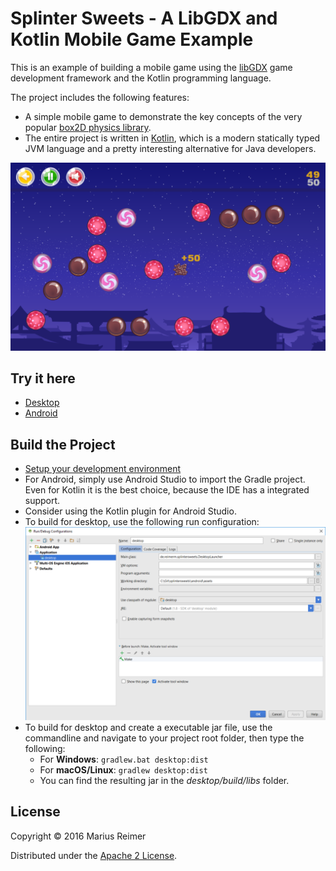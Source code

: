 # Splinter Sweets - A LibGDX and Kotlin Mobile Game Example

This is an example of building a mobile game using the [libGDX](http://libgdx.badlogicgames.com/) game development framework and the Kotlin programming language.

The project includes the following features:
* A simple mobile game to demonstrate the key concepts of the very popular [box2D physics library](https://github.com/libgdx/libgdx/wiki/Box2d).
* The entire project is written in [Kotlin](https://kotlinlang.org/), which is a modern statically typed JVM language and a pretty interesting alternative for Java developers.

![splinter-sweets](tools/playstore/screenshots/2.png)

## Try it here
  * [Desktop](desktop/splintersweets_v1.jar)
  * [Android](https://play.google.com/store/apps/details?id=de.reimerm.splintersweets)

## Build the Project
  * [Setup your development environment](https://github.com/libgdx/libgdx/wiki)
  * For Android, simply use Android Studio to import the Gradle project. Even for Kotlin it is the best choice, because the IDE has a integrated support.
  * Consider using the Kotlin plugin for Android Studio.
  * To build for desktop, use the following run configuration:
  ![libgdx-desktop-run-config](tools/desktop-run-configuration.png)
  * To build for desktop and create a executable jar file, use the commandline and navigate to your project root folder, then type the following:
    * For **Windows**:
    `gradlew.bat desktop:dist`
    * For **macOS/Linux**:
    `gradlew desktop:dist`
    * You can find the resulting jar in the _desktop/build/libs_ folder.

## License
Copyright © 2016 Marius Reimer

Distributed under the [Apache 2 License](http://www.apache.org/licenses/LICENSE-2.0.html).